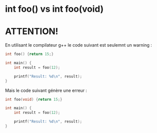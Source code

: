 # int foo() vs int foo(void)

# ATTENTION!

En utilisant le compilateur g++ le code suivant est seulemnt un warning :

```c
int foo() {return 15;}

int main() {
    int result = foo(12);

    printf("Result: %d\n", result);
}
```

Mais le code suivant génère une erreur :

```c
int foo(void) {return 15;}

int main() {
    int result = foo(12);

    printf("Result: %d\n", result);
}
```